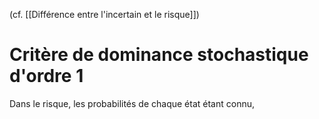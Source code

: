 (cf. [[Différence entre l'incertain et le risque]])

# Critère de dominance stochastique d'ordre 1
Dans le risque, les probabilités de chaque état étant connu, 
